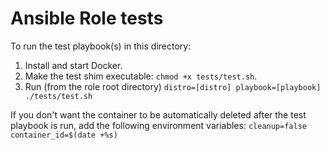 # Ansible Role tests

To run the test playbook(s) in this directory:

  1. Install and start Docker.
  2. Make the test shim executable: `chmod +x tests/test.sh`.
  3. Run (from the role root directory) `distro=[distro] playbook=[playbook] ./tests/test.sh`

If you don't want the container to be automatically deleted after the test playbook is run, add the following environment variables: `cleanup=false container_id=$(date +%s)`
